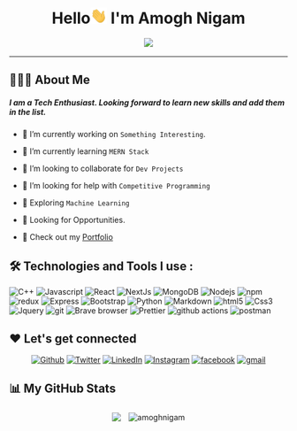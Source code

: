 <h1 align="center">Hello<img src="https://raw.githubusercontent.com/ABSphreak/ABSphreak/master/gifs/Hi.gif" width="30px" hight="30px"> I'm Amogh Nigam</h1>

<div align="center">
  <img src = "images/Banner.png" />
</div>
<hr>

## 👨🏻‍💻 About Me

<h5>I am a Tech Enthusiast. Looking forward to learn new skills and add them in the list.</h5>

- 🔭 I’m currently working on `Something Interesting`.

- 🌱 I’m currently learning `MERN Stack`

- 👯 I’m looking to collaborate for `Dev Projects`

- 🤔 I’m looking for help with `Competitive Programming`

- 🔎 Exploring `Machine Learning`

- 💼 Looking for Opportunities.

- 📝 Check out my [Portfolio](#)


## 🛠️ Technologies and Tools I use :

<p>
<img alt="C++" src="https://img.shields.io/badge/C%2B%2B-00599C?style=for-the-badge&logo=c%2B%2B&logoColor=white" height="25px"/>
<img alt="Javascript" src="https://img.shields.io/badge/JavaScript-323330?style=for-the-badge&logo=javascript&logoColor=F7DF1E"  height="25px"/>
<img alt="React" src="https://img.shields.io/badge/React-20232A?style=for-the-badge&logo=react&logoColor=61DAFB" height="25px"/>
<img alt="NextJs" src="https://img.shields.io/badge/Next-black?style=for-the-badge&logo=next.js&logoColor=white" height="25px"/>
<img alt="MongoDB" src="https://img.shields.io/badge/-MongoDB-13aa52?style=flat-square&logo=mongodb&logoColor=white"  height="25px"/>
<img alt="Nodejs" src="https://img.shields.io/badge/-Nodejs-43853d?style=flat-square&logo=Node.js&logoColor=white"  height="25px"/>
<img alt="npm" src="https://img.shields.io/badge/NPM-%23000000.svg?style=for-the-badge&logo=npm&logoColor=white" height="25px"/>
<img alt="redux" src="https://img.shields.io/badge/-Redux-764ABC?style=flat-square&logo=redux&logoColor=white" height="25px"/>
 <img alt="Express" src="https://img.shields.io/badge/express.js-%23404d59.svg?style=for-the-badge&logo=express&logoColor=%2361DAFB" height="25px"/>
<img alt="Bootstrap" src="https://img.shields.io/badge/Bootstrap-563D7C?style=for-the-badge&logo=bootstrap&logoColor=white" height="25px"/>
<img alt="Python" src="https://img.shields.io/badge/Python-14354C?style=for-the-badge&logo=python&logoColor=white" height="25px"/>
<img alt="Markdown" src="https://img.shields.io/badge/Markdown-000000?style=for-the-badge&logo=markdown&logoColor=white"  height="25px"/>
<img alt="html5" src="https://img.shields.io/badge/HTML5-E34F26?style=for-the-badge&logo=html5&logoColor=white" height="25px"/>
<img alt="Css3" src="https://img.shields.io/badge/CSS3-1572B6?style=for-the-badge&logo=css3&logoColor=white" height="25px"/>
<img alt="Jquery" src="https://img.shields.io/badge/jquery-%230769AD.svg?style=for-the-badge&logo=jquery&logoColor=white" height="25px"/>
<img alt="git" src="https://img.shields.io/badge/-Git-F05032?style=flat-square&logo=git&logoColor=white" height="25px"/>
<img alt="Brave browser" src="https://img.shields.io/badge/-Brave_Browser-FB542B?style=flat-square&logo=brave&logoColor=white" height="25px"/>
<img alt="Prettier" src="https://img.shields.io/badge/-Prettier-F7B93E?style=flat-square&logo=prettier&logoColor=white" height="25px"/>
 <img alt="github actions" src="https://img.shields.io/badge/-Github_Actions-2088FF?style=flat-square&logo=github-actions&logoColor=white" height="25px"/>
 <img alt="postman" src="https://img.shields.io/badge/-Postman-00C7B7?style=flat-square&logo=postman&logoColor=white" height="25px"/>
</p>

## ❤️ Let's get connected
<div align = "center">
<a href="#portfolio" target="_blank">
<img alt="Github" src="https://img.shields.io/badge/amoghnigam-91467F.svg?&style=for-the-badge&logo=appveyor&logoColor=white" height="30px" /></a> 
<a href="https://twitter.com/amoghnigam" target="_blank">
<img alt="Twitter" src="https://img.shields.io/badge/twitter-%231DA1F2.svg?&style=for-the-badge&logo=twitter&logoColor=white"  height="30px"/></a> 
<a href="https://www.linkedin.com/in/amogh-nigam-202232203/" target="_blank">
<img alt="LinkedIn" src="https://img.shields.io/badge/linkedin-%230077B5.svg?&style=for-the-badge&logo=linkedin&logoColor=white"  height="30px"/></a> 
<a href="https://www.instagram.com/amoghnigam/" target="_blank">
<img alt="Instagram" src="https://img.shields.io/badge/Instagram-E4405F?style=for-the-badge&logo=instagram&logoColor=white"  height="30px"/></a>
<a href="https://www.facebook.com/amoghnig4m/" target="_blank">
<img alt="facebook" src="https://img.shields.io/badge/facebook-%232E87FB.svg?&style=for-the-badge&logo=facebook&logoColor=white" height = "30px"/></a>
<a href="mailto:amoghnigam@gmail.com">
<img alt="gmail" src="https://img.shields.io/badge/gmail-%4444.svg?&style=for-the-badge&logo=gmail&logoColor=white" height = "30px"/></a>
</div>

## 📊 My GitHub Stats

<div align="center">
  <img align="center" src="https://github-readme-stats.anuraghazra1.vercel.app/api?username=amogh-nigam&show_icons=true&theme=vision-friendly-dark" style = "margin: 5px;" />
  <img align="center" src="https://github-readme-streak-stats.herokuapp.com/?user=amogh-nigam&theme=dark" alt="amoghnigam" style = "margin: 5px;" />
</div>
